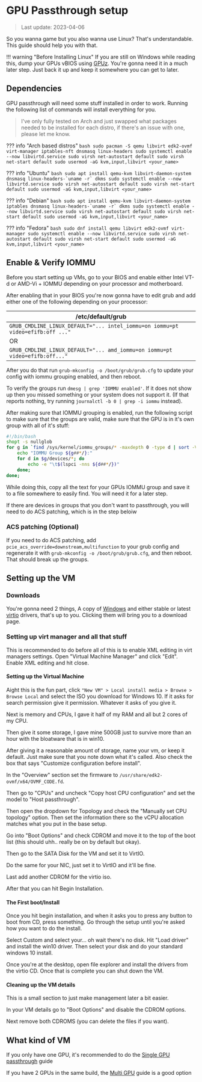# GPU Passthrough setup

> Last update: 2023-04-06

So you wanna game but you also wanna use Linux? That's understandable. This guide should help you with that.

!!! warning "Before Installing Linux"
    If you are still on Windows while reading this, dump your GPUs vBIOS using [GPUz](https://www.techpowerup.com/gpuz/). You're gonna need it in a much later step. Just back it up and keep it somewhere you can get to later.

## Dependencies

GPU passthrough will need some stuff installed in order to work. Running the following list of commands will install everything for you.

> I've only fully tested on Arch and just swapped what packages needed to be installed for each distro, if there's an issue with one, please let me know.

??? info "Arch based distros"
    ```bash
    sudo pacman -S qemu libvirt edk2-ovmf virt-manager iptables-nft dnsmasq linux-headers
    sudo systemctl enable --now libvirtd.service
    sudo virsh net-autostart default
    sudo virsh net-start default
    sudo usermod -aG kvm,input,libvirt <your_name>
    ```

??? info "Ubuntu"
    ```bash
    sudo apt install qemu-kvm libvirt-daemon-system dnsmasq linux-headers-`uname -r` dkms
    sudo systemctl enable --now libvirtd.service
    sudo virsh net-autostart default
    sudo virsh net-start default
    sudo usermod -aG kvm,input,libvirt <your_name>
    ```

??? info "Debian"
    ```bash
    sudo apt install qemu-kvm libvirt-daemon-system iptables dnsmasq linux-headers-`uname -r` dkms
    sudo systemctl enable --now libvirtd.service
    sudo virsh net-autostart default
    sudo virsh net-start default
    sudo usermod -aG kvm,input,libvirt <your_name>
    ```

??? info "Fedora"
    ```bash
    sudo dnf install qemu libvirt edk2-ovmf virt-manager
    sudo systemctl enable --now libvirtd.service
    sudo virsh net-autostart default
    sudo virsh net-start default
    sudo usermod -aG kvm,input,libvirt <your_name>
    ```

## Enable & Verify IOMMU

Before you start setting up VMs, go to your BIOS and enable either Intel VT-d or AMD-Vi + IOMMU depending on your processor and motherboard.

After enabling that in your BIOS you're now gonna have to edit grub and add either one of the following depending on your processor:

| /etc/default/grub |
| ----- |
| `GRUB_CMDLINE_LINUX_DEFAULT="... intel_iommu=on iommu=pt video=efifb:off ..."` |
| OR |
| `GRUB_CMDLINE_LINUX_DEFAULT="... amd_iommu=on iommu=pt video=efifb:off..."` |

After you do that run `grub-mkconfig -o /boot/grub/grub.cfg` to update your config with iommu grouping enabled, and then reboot.

To verify the groups run `dmesg | grep 'IOMMU enabled'`. If it does not show up then you missed something or your system does not support it. (If that reports nothing, try running `journalctl -b 0 | grep -i iommu` instead).

After making sure that IOMMU grouping is enabled, run the following script to make sure that the groups are valid, make sure that the GPU is in it's own group with all of it's stuff:

``` bash
#!/bin/bash
shopt -s nullglob
for g in `find /sys/kernel/iommu_groups/* -maxdepth 0 -type d | sort -V`; do
    echo "IOMMU Group ${g##*/}:"
    for d in $g/devices/*; do
        echo -e "\t$(lspci -nns ${d##*/})"
    done;
done;
```

While doing this, copy all the text for your GPUs IOMMU group and save it to a file somewhere to easily find. You will need it for a later step.

If there are devices in groups that you don't want to passthrough, you will need to do ACS patching, which is in the step beloiw

### ACS patching (Optional)

If you need to do ACS patching, add `pcie_acs_override=downstream,multifunction` to your grub config and regenerate it with `grub-mkconfig -o /boot/grub/grub.cfg`, and then reboot. That should break up the groups.

## Setting up the VM

### Downloads

You're gonna need 2 things, A copy of [Windows](https://www.microsoft.com/en-us/software-download/windows10ISO) and either stable or latest [virtio](https://fedorapeople.org/groups/virt/virtio-win/direct-downloads/) drivers, that's up to you. Clicking them will bring you to a download page.

### Setting up virt manager and all that stuff

This is recommended to do before all of this is to enable XML editing in virt managers settings. Open "Virtual Machine Manager" and click "Edit". Enable XML editing and hit close.

#### Setting up the Virtual Machine

Aight this is the fun part, click `"New VM" > Local install media > Browse > Browse Local` and select the ISO you download for Windows 10. If it asks for search permission give it permission. Whatever it asks of you give it.

Next is memory and CPUs, I gave it half of my RAM and all but 2 cores of my CPU.

Then give it some storage, I gave mine 500GB just to survive more than an hour with the bloatware that is in win10.

After giving it a reasonable amount of storage, name your vm, or keep it default. Just make sure that you note down what it's called. Also check the box that says "Customize configuration before install".

In the "Overview" section set the firmware to `/usr/share/edk2-ovmf/x64/OVMF_CODE.fd`.

Then go to "CPUs" and uncheck "Copy host CPU configuration" and set the model to "Host passthrough".

Then open the dropdown for Topology and check the "Manually set CPU topology" option. Then set the information there so the vCPU allocation matches what you put in the base setup.

Go into "Boot Options" and check CDROM and move it to the top of the boot list (this should uhh.. really be on by default but okay).

Then go to the SATA Disk for the VM and set it to VirtIO.

Do the same for your NIC, just set it to VirtIO and it'll be fine.

Last add another CDROM for the virtio iso.

After that you can hit Begin Installation.

#### The First boot/Install

Once you hit begin installation, and when it asks you to press any button to boot from CD, press something. Go through the setup until you're asked how you want to do the install.

Select Custom and select your... oh wait there's no disk. Hit "Load driver" and install the win10 driver. Then select your disk and do your standard windows 10 install.

Once you're at the desktop, open file explorer and install the drivers from the virtio CD. Once that is complete you can shut down the VM.

#### Cleaning up the VM details

This is a small section to just make management later a bit easier.

In your VM details go to "Boot Options" and disable the CDROM options.

Next remove both CDROMS (you can delete the files if you want).

## What kind of VM

If you only have one GPU, it's recommended to do the [Single GPU passthrough](../1gpu_pass) guide

If you have 2 GPUs in the same build, the [Multi GPU](../2gpu_pass) guide is a good option
